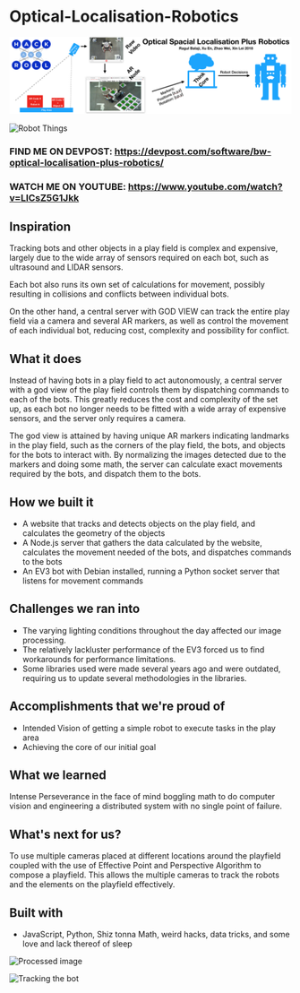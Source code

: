 # Optical-Localisation-Robotics

![Idea Map](/Assets/IdeaMap.png)

![Robot Things](/Assets/Giphy.gif)

### FIND ME ON DEVPOST: https://devpost.com/software/bw-optical-localisation-plus-robotics/
### WATCH ME ON YOUTUBE: https://www.youtube.com/watch?v=LlCsZ5G1Jkk

## Inspiration

Tracking bots and other objects in a play field is complex and expensive, largely due to the wide array of sensors required on each bot, such as ultrasound and LIDAR sensors.

Each bot also runs its own set of calculations for movement, possibly resulting in collisions and conflicts between individual bots.

On the other hand, a central server with GOD VIEW can track the entire play field via a camera and several AR markers, as well as control the movement of each individual bot, reducing cost, complexity and possibility for conflict.

## What it does

Instead of having bots in a play field to act autonomously, a central server with a god view of the play field controls them by dispatching commands to each of the bots. This greatly reduces the cost and complexity of the set up, as each bot no longer needs to be fitted with a wide array of expensive sensors, and the server only requires a camera.

The god view is attained by having unique AR markers indicating landmarks in the play field, such as the corners of the play field, the bots, and objects for the bots to interact with. By normalizing the images detected due to the markers and doing some math, the server can calculate exact movements required by the bots, and dispatch them to the bots.

## How we built it

* A website that tracks and detects objects on the play field, and calculates the geometry of the objects
* A Node.js server that gathers the data calculated by the website, calculates the movement needed of the bots, and dispatches commands to the bots
* An EV3 bot with Debian installed, running a Python socket server that listens for movement commands

## Challenges we ran into

* The varying lighting conditions throughout the day affected our image processing.
* The relatively lackluster performance of the EV3 forced us to find workarounds for performance limitations.
* Some libraries used were made several years ago and were outdated, requiring us to update several methodologies in the libraries.

## Accomplishments that we're proud of

* Intended Vision of getting a simple robot to execute tasks in the play area
* Achieving the core of our initial goal

## What we learned
Intense Perseverance in the face of mind boggling math to do computer vision and engineering a distributed system with no single point of failure.

## What's next for us?
To use multiple cameras placed at different locations around the playfield coupled with the use of Effective Point and Perspective Algorithm to compose a playfield. This allows the multiple cameras to track the robots and the elements on the playfield effectively.

## Built with

* JavaScript, Python, Shiz tonna Math, weird hacks, data tricks, and some love and lack thereof of sleep

![Processed image](https://challengepost-s3-challengepost.netdna-ssl.com/photos/production/software_photos/000/592/257/datas/gallery.jpg)

![Tracking the bot](https://scontent-arn2-1.xx.fbcdn.net/v/t34.0-0/p280x280/27294132_10215128890917897_2110733213_n.jpg?_nc_ad=z-m&_nc_cid=0&oh=fccbf223dc3e31c3d916321f3d624679&oe=5A6F6795)
